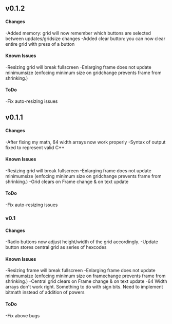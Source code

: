 ## v0.1.2

#### Changes
-Added memory: grid will now remember which buttons are selected between updates/gridsize changes
-Added clear button: you can now clear entire grid with press of a button

#### Known Issues
-Resizing grid will break fullscreen
-Enlarging frame does not update minimumsize (enfocing minimum size on gridchange prevents frame from shrinking.)

#### ToDo
-Fix auto-resizing issues

## v0.1.1

#### Changes
-After fixing my math, 64 width arrays now work properly
-Syntax of output fixed to represent valid C++

#### Known Issues
-Resizing grid will break fullscreen
-Enlarging frame does not update minimumsize (enfocing minimum size on gridchange prevents frame from shrinking.)
-Grid clears on Frame change & on text update

#### ToDo
-Fix auto-resizing issues

### v0.1

#### Changes
-Radio buttons now adjust height/width of the grid accordingly.
-Update button stores central grid as series of hexcodes

#### Known Issues
-Resizing frame will break fullscreen
-Enlarging frame does not update minimumsize (enfocing minimum size on framechange prevents frame from shrinking.)
-Central grid clears on Frame change & on text update
-64 Width arrays don't work right. Something to do with sign bits. Need to implement bitmath instead of addition of powers

#### ToDo
-Fix above bugs
